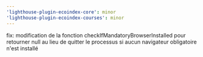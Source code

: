 ```yaml
---
'lighthouse-plugin-ecoindex-core': minor
'lighthouse-plugin-ecoindex-courses': minor
---
```


fix: modification de la fonction checkIfMandatoryBrowserInstalled pour retourner null au lieu de quitter le processus si aucun navigateur obligatoire n'est installé
